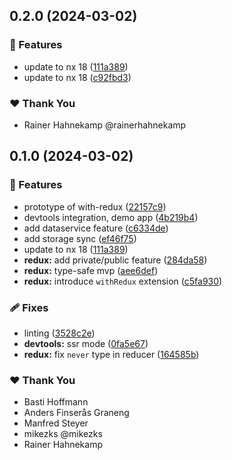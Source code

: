## 0.2.0 (2024-03-02)


### 🚀 Features

- update to nx 18 ([111a389](https://github.com/rainerhahnekamp/ngrx-toolkit/commit/111a389))
- update to nx 18 ([c92fbd3](https://github.com/rainerhahnekamp/ngrx-toolkit/commit/c92fbd3))

### ❤️  Thank You

- Rainer Hahnekamp @rainerhahnekamp

## 0.1.0 (2024-03-02)


### 🚀 Features

- prototype of with-redux ([22157c9](https://github.com/rainerhahnekamp/ngrx-toolkit/commit/22157c9))
- devtools integration, demo app ([4b219b4](https://github.com/rainerhahnekamp/ngrx-toolkit/commit/4b219b4))
- add dataservice feature ([c6334de](https://github.com/rainerhahnekamp/ngrx-toolkit/commit/c6334de))
- add storage sync ([ef46f75](https://github.com/rainerhahnekamp/ngrx-toolkit/commit/ef46f75))
- update to nx 18 ([111a389](https://github.com/rainerhahnekamp/ngrx-toolkit/commit/111a389))
- **redux:** add private/public feature ([284da58](https://github.com/rainerhahnekamp/ngrx-toolkit/commit/284da58))
- **redux:** type-safe mvp ([aee6def](https://github.com/rainerhahnekamp/ngrx-toolkit/commit/aee6def))
- **redux:** introduce `withRedux` extension ([c5fa930](https://github.com/rainerhahnekamp/ngrx-toolkit/commit/c5fa930))

### 🩹 Fixes

- linting ([3528c2e](https://github.com/rainerhahnekamp/ngrx-toolkit/commit/3528c2e))
- **devtools:** ssr mode ([0fa5e67](https://github.com/rainerhahnekamp/ngrx-toolkit/commit/0fa5e67))
- **redux:** fix `never` type in reducer ([164585b](https://github.com/rainerhahnekamp/ngrx-toolkit/commit/164585b))

### ❤️  Thank You

- Basti Hoffmann
- Anders Finserås Graneng
- Manfred Steyer
- mikezks @mikezks
- Rainer Hahnekamp
